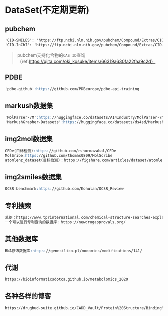 # DataSet(不定期更新)
## pubchem
```md
'CID-SMILES': 'https://ftp.ncbi.nlm.nih.gov/pubchem/Compound/Extras/CID-SMILES.gz',
'CID-InChI': 'https://ftp.ncbi.nlm.nih.gov/pubchem/Compound/Extras/CID-InChI.gz'
```
> pubchem支持化合物的`CAS ID`查询（ref:https://qiita.com/oki_kosuke/items/66319a630fa22faa9c2d）

## PDBE
```md
'pdbe-github':https://github.com/PDBeurope/pdbe-api-training
```

## markush数据集
```md
'MolParser-7M':https://huggingface.co/datasets/AI4Industry/MolParser-7M?library=datasets
'MarkushGrapher-Datasets':https://huggingface.co/datasets/ds4sd/MarkushGrapher-Datasets
```

## img2mol数据集
```md
CEDe(目标检测):https://github.com/rshormazabal/CEDe
MolSribe:https://github.com/thomas0809/MolScribe
atomlenz_dataset(目标检测)：https://figshare.com/articles/dataset/atomlenz_dataset/24599172
```

## img2smiles数据集
```md
OCSR benchmark:https://github.com/Kohulan/OCSR_Review
```

## 专利搜索
```md
总纲：https://www.tprinternational.com/chemical-structure-searches-explained-types-tools-and-tips-for-getting-the-most-accurate-patent-search-results/
一个可以进行专利查询的数据库：https://newdrugapprovals.org/
```

## 其他数据库
```md
RNA修饰数据库:https://genesilico.pl/modomics/modifications/141/
```

## 代谢
```md
https://bioinformaticsdotca.github.io/metabolomics_2020
```

## 各种各样的博客
```md
https://drugbud-suite.github.io/CADD_Vault/Protein%20Structure/Binding%20Site%20Prediction/
```